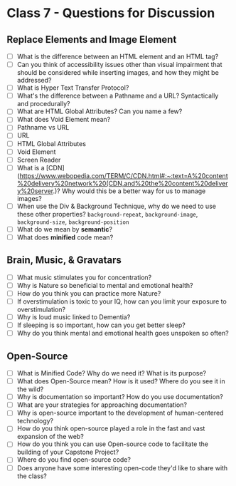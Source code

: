 # Class 7 - Questions for Discussion

## Replace Elements and Image Element

- [ ] What is the difference between an HTML element and an HTML tag?
- [ ] Can you think of accessibility issues other than visual impairment that should be considered while inserting images, and how they might be addressed?
- [ ] What is Hyper Text Transfer Protocol?
- [ ] What's the difference between a Pathname and a URL? Syntactically and procedurally?
- [ ] What are HTML Global Attributes? Can you name a few?
- [ ] What does Void Element mean?
- [ ] Pathname vs URL
- [ ] URL
- [ ] HTML Global Attributes
- [ ] Void Element
- [ ] Screen Reader
- [ ] What is a [CDN](https://www.webopedia.com/TERM/C/CDN.html#:~:text=A%20content%20delivery%20network%20(CDN,and%20the%20content%20delivery%20server.)? Why would this be a better way for us to manage images?
- [ ] When use the Div & Background Technique, why do we need to use these other properties? `background-repeat`, `background-image`, `background-size`, `background-position`
- [ ] What do we mean by **semantic**?
- [ ] What does **minified** code mean?

## Brain, Music, & Gravatars

- [ ] What music stimulates you for concentration?
- [ ] Why is Nature so beneficial to mental and emotional health?
- [ ] How do you think you can practice more Nature?
- [ ] If overstimulation is toxic to your IQ, how can you limit your exposure to overstimulation?
- [ ] Why is loud music linked to Dementia?
- [ ] If sleeping is so important, how can you get better sleep?
- [ ] Why do you think mental and emotional health goes unspoken so often?

## Open-Source

- [ ] What is Minified Code? Why do we need it? What is its purpose?
- [ ] What does Open-Source mean? How is it used? Where do you see it in the wild?
- [ ] Why is documentation so important? How do you use documentation?
- [ ] What are your strategies for approaching documentation?
- [ ] Why is open-source important to the development of human-centered technology?
- [ ] How do you think open-source played a role in the fast and vast expansion of the web?
- [ ] How do you think you can use Open-source code to facilitate the building of your Capstone Project?
- [ ] Where do you find open-source code?
- [ ] Does anyone have some interesting open-code they'd like to share with the class?
